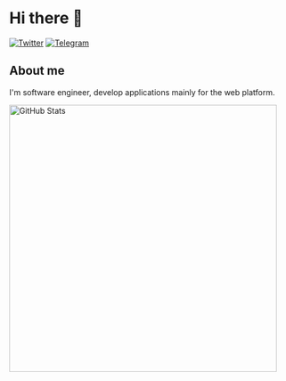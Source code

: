 # Hi there 👋

[![Twitter](https://img.shields.io/twitter/url/https/twitter.com/cloudposse.svg?style=social&label=Follow%20%40RKuzhin)](https://twitter.com/RKuzhin)
[![Telegram](https://img.shields.io/badge/-telegram-red?color=white&logo=telegram&logoColor=black)](https://t.me/sumikono)

<section>
  <div>
  <h1>About me</h1>
  <p>
    I'm software engineer, develop applications mainly for the web platform.
  </p>
  </div> 
   <a href="https://github.com/pulls?q=author%3Araidenmiro">
    <picture>
      <source media="(prefers-color-scheme: dark)" srcset="https://github-stats.liuli.lol/api?username=raidenmiro&theme=vue-dark&show_icons=true&include_all_commits=true&count_private=true">
      <img alt="GitHub Stats" width="480px" src="https://github-stats.liuli.lol/api?username=raidenmiro&theme=vue&show_icons=true&include_all_commits=true&count_private=true">
    </picture>
  </a>
</section>

